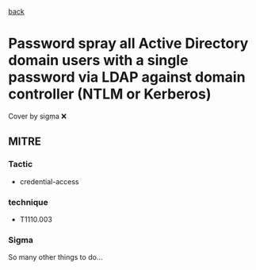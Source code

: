 [back](../index.md)
# Password spray all Active Directory domain users with a single password via LDAP against domain controller (NTLM or Kerberos)
Cover by sigma :x: 

## MITRE
### Tactic
  - credential-access

### technique
  - T1110.003

### Sigma

 So many other things to do...